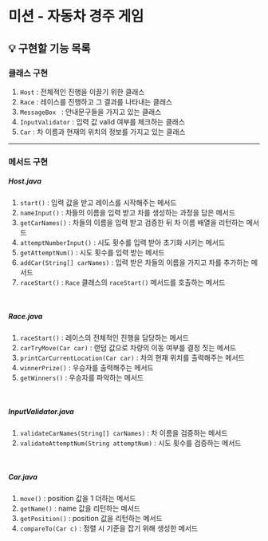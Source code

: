 # 미션 - 자동차 경주 게임

## 💡 구현할 기능 목록
### 클래스 구현

1. ``Host`` : 전체적인 진행을 이끌기 위한 클래스
2. ``Race``  : 레이스를 진행하고 그 결과를 나타내는 클래스
3. ``MessageBox `` : 안내문구들을 가지고 있는 클래스
4. ``InputValidator`` : 입력 값 valid 여부를 체크하는 클래스
5. ``Car`` : 차 이름과 현재의 위치의 정보를 가지고 있는 클래스

***

### 메서드 구현

##### Host.java

1. ``start()`` : 입력 값을 받고 레이스를 시작해주는 메서드
2. ``nameInput()`` : 차들의 이름을 입력 받고 차를 생성하는 과정을 담은 메서드
3. ``getCarNames()`` : 차들의 이름을 입력 받고 검증한 뒤 차 이름 배열을 리턴하는 메서드
4. ``attemptNumberInput()`` : 시도 횟수를 입력 받아 초기화 시키는 메서드
5. ``getAttemptNum()`` : 시도 횟수를 입력 받는 메서드
6. ``addCar(String[] carNames)`` : 입력 받은 차들의 이름을 가지고 차를 추가하는 메서드
7. ``raceStart()`` : ``Race`` 클래스의 ``raceStart()`` 메서드를 호출하는 메서드

<br>

##### Race.java

1. ``raceStart()`` : 레이스의 전체적인 진행을 담당하는 메서드
2. ``carTryMove(Car car)`` : 랜덤 값으로 차량의 이동 여부를 결정 짓는 메서드
3. ``printCarCurrentLocation(Car car)`` : 차의 현재 위치를 출력해주는 메서드
4. ``winnerPrize()`` : 우승자를 출력해주는 메서드
5. ``getWinners()`` : 우승자를 파악하는 메서드

<br>

##### InputValidator.java

1. ``validateCarNames(String[] carNames)`` : 차 이름을 검증하는 메서드
2. ``validateAttemptNum(String attemptNum)`` : 시도 횟수를 검증하는 메서드

<br>

#####  Car.java

1. ``move()`` : position 값을 1 더하는 메서드
2. ``getName()`` : name 값을 리턴하는 메서드
3. ``getPosition()`` : position 값을 리턴하는 메서드
4. ``compareTo(Car c)`` : 정렬 시 기준을 잡기 위해 생성한 메서드